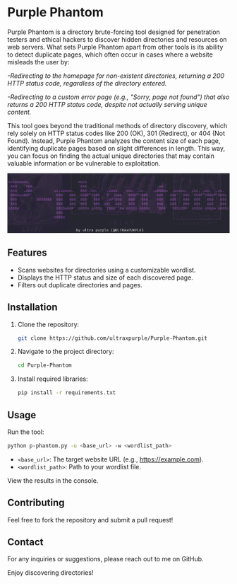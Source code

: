 # Purple Phantom

Purple Phantom is a directory brute-forcing tool designed for penetration testers and ethical hackers to discover hidden directories and resources on web servers. What sets Purple Phantom apart from other tools is its ability to detect duplicate pages, which often occur in cases where a website misleads the user by:

*-Redirecting to the homepage for non-existent directories, returning a 200 HTTP status code, regardless of the directory entered.*

*-Redirecting to a custom error page (e.g., "Sorry, page not found") that also returns a 200 HTTP status code, despite not actually serving unique content.*

This tool goes beyond the traditional methods of directory discovery, which rely solely on HTTP status codes like 200 (OK), 301 (Redirect), or 404 (Not Found). Instead, Purple Phantom analyzes the content size of each page, identifying duplicate pages based on slight differences in length. This way, you can focus on finding the actual unique directories that may contain valuable information or be vulnerable to exploitation.

<div align="center">

![Banner](./PURPLE.png)

</div>

## Features

- Scans websites for directories using a customizable wordlist.
- Displays the HTTP status and size of each discovered page.
- Filters out duplicate directories and pages.

## Installation

1. Clone the repository:
   ```bash
   git clone https://github.com/ultraxpurple/Purple-Phantom.git
   ```

2. Navigate to the project directory:
   ```bash
   cd Purple-Phantom
   ```

3. Install required libraries:
   ```bash
   pip install -r requirements.txt
   ```

## Usage

Run the tool:
```bash
python p-phantom.py -u <base_url> -w <wordlist_path>
```

- `<base_url>`: The target website URL (e.g., https://example.com).
- `<wordlist_path>`: Path to your wordlist file.

View the results in the console.

## Contributing

Feel free to fork the repository and submit a pull request!

## Contact

For any inquiries or suggestions, please reach out to me on GitHub.

Enjoy discovering directories!

